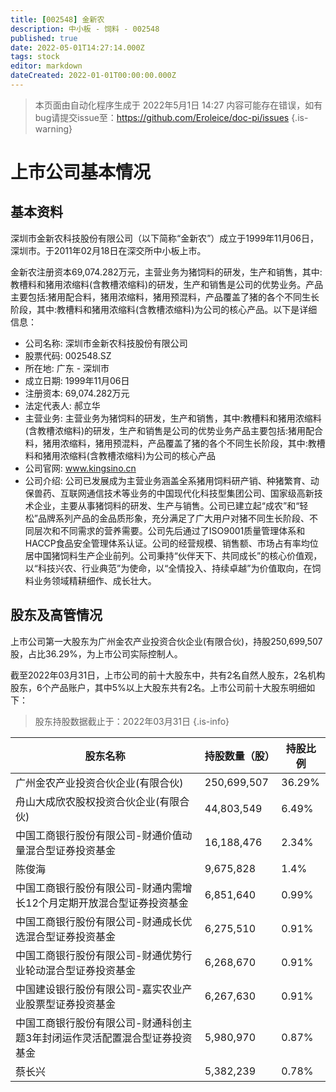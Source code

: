 ```yaml
---
title: [002548] 金新农
description: 中小板 - 饲料 - 002548
published: true
date: 2022-05-01T14:27:14.000Z
tags: stock
editor: markdown
dateCreated: 2022-01-01T00:00:00.000Z
---
```


> 本页面由自动化程序生成于 2022年5月1日 14:27
> 内容可能存在错误，如有bug请提交issue至：https://github.com/Eroleice/doc-pi/issues
{.is-warning}

# 上市公司基本情况

## 基本资料

深圳市金新农科技股份有限公司（以下简称“金新农”）成立于1999年11月06日，深圳市。于2011年02月18日在深交所中小板上市。

金新农注册资本69,074.282万元，主营业务为猪饲料的研发，生产和销售，其中:教槽料和猪用浓缩料(含教槽浓缩料)的研发，生产和销售是公司的优势业务。产品主要包括:猪用配合料，猪用浓缩料，猪用预混料，产品覆盖了猪的各个不同生长阶段，其中:教槽料和猪用浓缩料(含教槽浓缩料)为公司的核心产品。以下是详细信息：

- 公司名称: 深圳市金新农科技股份有限公司
- 股票代码: 002548.SZ
- 所在地: 广东 - 深圳市
- 成立日期: 1999年11月06日
- 注册资本: 69,074.282万元
- 法定代表人: 郝立华
- 主营业务: 主营业务为猪饲料的研发，生产和销售，其中:教槽料和猪用浓缩料(含教槽浓缩料)的研发，生产和销售是公司的优势业务产品主要包括:猪用配合料，猪用浓缩料，猪用预混料，产品覆盖了猪的各个不同生长阶段，其中:教槽料和猪用浓缩料(含教槽浓缩料)为公司的核心产品
- 公司官网: www.kingsino.cn
- 公司介绍: 公司已发展成为主营业务涵盖全系猪用饲料研产销、种猪繁育、动保兽药、互联网通信技术等业务的中国现代化科技型集团公司、国家级高新技术企业，主要从事猪饲料的研发、生产与销售。公司已建立起“成农”和“轻松”品牌系列产品的金品质形象，充分满足了广大用户对猪不同生长阶段、不同层次和不同需求的营养需要。公司先后通过了ISO9001质量管理体系和HACCP食品安全管理体系认证。公司的经营规模、销售额、市场占有率均位居中国猪饲料生产企业前列。公司秉持“伙伴天下、共同成长”的核心价值观，以“科技兴农、行业典范”为使命，以“全情投入、持续卓越”为价值取向，在饲料业务领域精耕细作、成长壮大。


## 股东及高管情况

上市公司第一大股东为广州金农产业投资合伙企业(有限合伙)，持股250,699,507股，占比36.29%，为上市公司实际控制人。

截至2022年03月31日，上市公司的前十大股东中，共有2名自然人股东，2名机构股东，6个产品账户，其中5%以上大股东共有2名。上市公司前十大股东明细如下：

> 股东持股数据截止于：2022年03月31日
{.is-info}

| 股东名称 | 持股数量（股） | 持股比例 |
| --- | --- | --- |
| 广州金农产业投资合伙企业(有限合伙) | 250,699,507 | 36.29% |
| 舟山大成欣农股权投资合伙企业(有限合伙) | 44,803,549 | 6.49% |
| 中国工商银行股份有限公司-财通价值动量混合型证券投资基金 | 16,188,476 | 2.34% |
| 陈俊海 | 9,675,828 | 1.4% |
| 中国工商银行股份有限公司-财通内需增长12个月定期开放混合型证券投资基金 | 6,851,640 | 0.99% |
| 中国工商银行股份有限公司-财通成长优选混合型证券投资基金 | 6,275,510 | 0.91% |
| 中国工商银行股份有限公司-财通优势行业轮动混合型证券投资基金 | 6,268,670 | 0.91% |
| 中国建设银行股份有限公司-嘉实农业产业股票型证券投资基金 | 6,267,630 | 0.91% |
| 中国工商银行股份有限公司-财通科创主题3年封闭运作灵活配置混合型证券投资基金 | 5,980,970 | 0.87% |
| 蔡长兴 | 5,382,239 | 0.78% |




